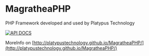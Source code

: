 # MagratheaPHP
PHP Framework developed and used by Platypus Technology

[![API DOCS](http://apigenerator.org/badge.png)](http://http://magrathea.platypusweb.com.br/docs/)

MoreInfo on [http://platypustechnology.github.io/MagratheaPHP/](http://platypustechnology.github.io/MagratheaPHP/)
